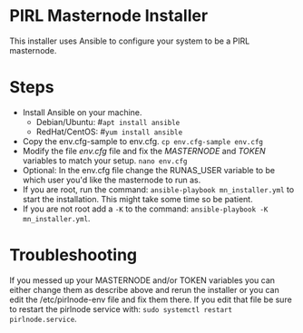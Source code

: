 # PIRL Masternode Installer
This installer uses Ansible to configure your system to be a PIRL masternode.

# Steps
*  Install Ansible on your machine.
   * Debian/Ubuntu: #`apt install ansible`
   * RedHat/CentOS: #`yum install ansible`
*  Copy the env.cfg-sample to env.cfg.  `cp env.cfg-sample env.cfg`
*  Modify the file *env.cfg* file and fix the *MASTERNODE* and *TOKEN* variables to match your setup.  `nano env.cfg`
*  Optional:  In the env.cfg file change the RUNAS_USER variable to be which user you'd like the masternode to run as.
*  If you are root, run the command: `ansible-playbook mn_installer.yml` to start the installation.  This might take some time so be patient.
*  If you are not root add a `-K` to the command:  `ansible-playbook -K mn_installer.yml`.

# Troubleshooting
If you messed up your MASTERNODE and/or TOKEN variables you can either change them as describe above and rerun the installer
or you can edit the /etc/pirlnode-env file and fix them there.  If you edit that file be sure to restart the pirlnode service
with: `sudo systemctl restart pirlnode.service`.
